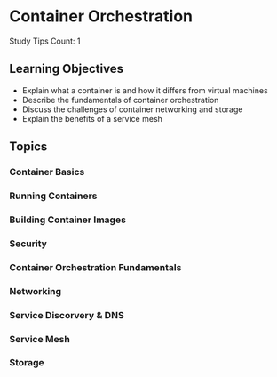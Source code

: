 # Container Orchestration

Study Tips Count: 1

## Learning Objectives

- Explain what a container is and how it differs from virtual machines
- Describe the fundamentals of container orchestration
- Discuss the challenges of container networking and storage
- Explain the benefits of a service mesh

## Topics

### Container Basics

### Running Containers

### Building Container Images

### Security

### Container Orchestration Fundamentals

### Networking

### Service Discorvery & DNS

### Service Mesh

### Storage